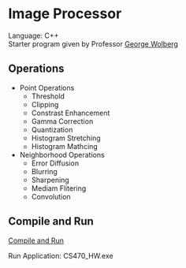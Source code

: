 # Image Processor

Language: C++  
Starter program given by Professor [George Wolberg](http://www-cs.engr.ccny.cuny.edu/~wolberg/)

## Operations
  - Point Operations
    - Threshold
    - Clipping
    - Constrast Enhancement
    - Gamma Correction
    - Quantization
    - Histogram Stretching
    - Histogram Mathcing
  - Neighborhood Operations
    - Error Diffusion
    - Blurring
    - Sharpening
    - Mediam Flitering
    - Convolution
    
## Compile and Run

[Compile and Run](https://github.com/ekramulsawrid/image_processor/blob/main/Compiling%20CS470.pdf)

Run Application: CS470_HW.exe

